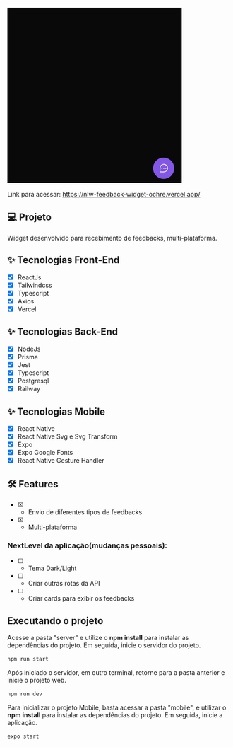 ![cover](.github/feedback-widget.gif)

Link para acessar: <a href="https://nlw-feedback-widget-ochre.vercel.app/" alt="link do projeto">https://nlw-feedback-widget-ochre.vercel.app/</a>

## 💻 Projeto
Widget desenvolvido para recebimento de feedbacks, multi-plataforma.

## ✨ Tecnologias Front-End

-   [X] ReactJs
-   [X] Tailwindcss
-   [X] Typescript
-   [X] Axios
-   [X] Vercel

## ✨ Tecnologias Back-End

-   [X] NodeJs
-   [X] Prisma
-   [X] Jest
-   [X] Typescript
-   [X] Postgresql
-   [X] Railway

## ✨ Tecnologias Mobile

-   [X] React Native
-   [X] React Native Svg e Svg Transform
-   [X] Expo
-   [X] Expo Google Fonts
-   [X] React Native Gesture Handler

## :hammer_and_wrench: Features 

-   [X] - Envio de diferentes tipos de feedbacks
-   [X] - Multi-plataforma 

### NextLevel da aplicação(mudanças pessoais):
-   [ ] - Tema Dark/Light
-   [ ] - Criar outras rotas da API
-   [ ] - Criar cards para exibir os feedbacks

## Executando o projeto

Acesse a pasta "server" e utilize o **npm install** para instalar as dependências do projeto.
Em seguida, inicie o servidor do projeto.

```cl
npm run start
```

Após iniciado o servidor, em outro terminal, retorne para a pasta anterior e inicie o projeto web.
```cl
npm run dev
```
 
 Para inicializar o projeto Mobile, basta acessar a pasta "mobile", e utilizar o **npm install** para instalar as dependências do projeto.
 Em seguida, inicie a aplicação.
 ```cl
expo start
```

<br />
